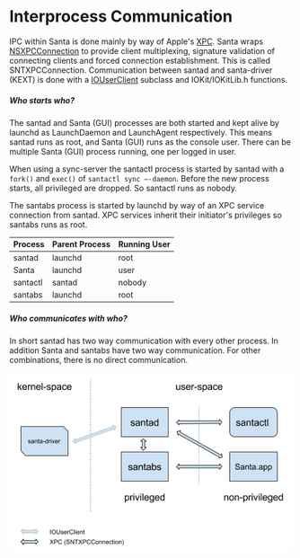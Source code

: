 # Interprocess Communication

IPC within Santa is done mainly by way of Apple's [XPC](https://developer.apple.com/documentation/xpc?language=objc). Santa wraps [NSXPCConnection](https://developer.apple.com/documentation/foundation/nsxpcconnection?language=objc) to provide client multiplexing, signature validation of connecting clients and forced connection establishment. This is called SNTXPCConnection. Communication between santad and santa-driver (KEXT) is done with a [IOUserClient](https://developer.apple.com/documentation/kernel/iouserclient?language=objc) subclass and IOKit/IOKitLib.h functions.

##### Who starts who?

The santad and Santa (GUI) processes are both started and kept alive by launchd as LaunchDaemon and LaunchAgent respectively. This means santad runs as root, and Santa (GUI) runs as the console user. There can be multiple Santa (GUI) process running, one per logged in user.

When using a sync-server the santactl process is started by santad with a `fork()` and `exec()` of  `santactl sync —-daemon`.  Before the new process starts, all privileged are dropped. So santactl runs as nobody.

The santabs process is started by launchd by way of an XPC service connection from santad. XPC services inherit their initiator's privileges so santabs runs as root.

| Process  | Parent Process | Running User |
| -------- | -------------- | ------------ |
| santad   | launchd        | root         |
| Santa    | launchd        | user         |
| santactl | santad         | nobody       |
| santabs  | launchd        | root         |



##### Who communicates with who?

In short santad has two way communication with every other process. In addition Santa and santabs have two way communication. For other combinations, there is no direct communication.

![Santa IPC](santa_ipc.png)